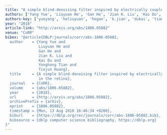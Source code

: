 ```yaml
---
title: "A simple blind-denoising filter inspired by electrically coupled photoreceptors in the retina"
authors: ['Yang Yue', 'Liuyuan He', 'Gan He', 'Jian K. Liu', 'Kai Du', 'Yonghong Tian 0001', 'Tiejun Huang']
authors-key: ['yueyang', 'heliuyuan', 'hegan', 'k.jian', 'dukai', 'tianyonghong', 'huangtiejun']
year: "2018"
article-link: "http://arxiv.org/abs/1806.05882"
venue: "CoRR"
bibex: "@article{DBLP:journals/corr/abs-1806-05882,
  author    = {Yang Yue and
               Liuyuan He and
               Gan He and
               Jian K. Liu and
               Kai Du and
               Yonghong Tian and
               Tiejun Huang},
  title     = {A simple blind-denoising filter inspired by electrically coupled photoreceptors
               in the retina},
  journal   = {CoRR},
  volume    = {abs/1806.05882},
  year      = {2018},
  url       = {http://arxiv.org/abs/1806.05882},
  archivePrefix = {arXiv},
  eprint    = {1806.05882},
  timestamp = {Mon, 13 Aug 2018 16:46:34 +0200},
  biburl    = {https://dblp.org/rec/journals/corr/abs-1806-05882.bib},
  bibsource = {dblp computer science bibliography, https://dblp.org}
}"
---
```

